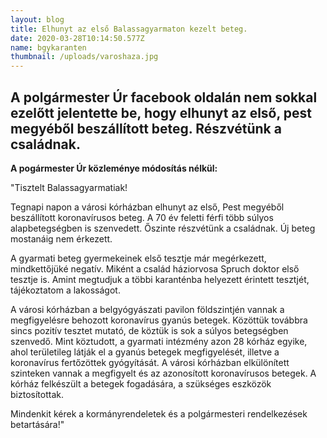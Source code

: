```yaml
---
layout: blog
title: Elhunyt az első Balassagyarmaton kezelt beteg.
date: 2020-03-28T10:14:50.577Z
name: bgykaranten
thumbnail: /uploads/varoshaza.jpg
---
```

## A polgármester Úr facebook oldalán nem sokkal ezelőtt jelentette be, hogy elhunyt az első, pest megyéből beszállított beteg. Részvétünk a családnak.

**A pogármester Úr közleménye módosítás nélkül:**

"Tisztelt Balassagyarmatiak!

Tegnapi napon a városi kórházban elhunyt az első, Pest megyéből beszállított koronavírusos beteg. A 70 év feletti férfi több súlyos alapbetegségben is szenvedett. Őszinte részvétünk a családnak. Új beteg mostanáig nem érkezett.

A gyarmati beteg gyermekeinek első tesztje már megérkezett, mindkettőjüké negatív. Miként a család háziorvosa Spruch doktor első tesztje is. Amint megtudjuk a többi karanténba helyezett érintett tesztjét, tájékoztatom a lakosságot.

A városi kórházban a belgyógyászati pavilon földszintjén vannak a megfigyelésre behozott koronavírus gyanús betegek. Közöttük továbbra sincs pozitív tesztet mutató, de köztük is sok a súlyos betegségben szenvedő. Mint köztudott, a gyarmati intézmény azon 28 kórház egyike, ahol területileg látják el a gyanús betegek megfigyelését, illetve a koronavírus fertőzöttek gyógyítását. A városi kórházban elkülönített szinteken vannak a megfigyelt és az azonosított koronavírusos betegek. A kórház felkészült a betegek fogadására, a szükséges eszközök biztosítottak.

Mindenkit kérek a kormányrendeletek és a polgármesteri rendelkezések betartására!"

[](https://www.facebook.com/photo.php?fbid=2879051445509164&set=a.183240801756922&type=3&eid=ARAbIfuu0WpyM0wUT16tXt2H9QqL217xX7ufxgQZIFZTsssn1H__jsvLZhNOsPz20caA_bEq0yMO7XcW)